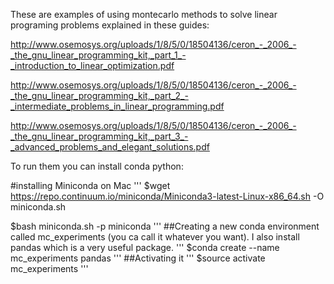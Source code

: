 These are examples of using montecarlo methods to solve linear programing problems explained in these guides:

 http://www.osemosys.org/uploads/1/8/5/0/18504136/ceron_-_2006_-_the_gnu_linear_programming_kit,_part_1_-_introduction_to_linear_optimization.pdf

 http://www.osemosys.org/uploads/1/8/5/0/18504136/ceron_-_2006_-_the_gnu_linear_programming_kit,_part_2_-_intermediate_problems_in_linear_programming.pdf

 http://www.osemosys.org/uploads/1/8/5/0/18504136/ceron_-_2006_-_the_gnu_linear_programming_kit,_part_3_-_advanced_problems_and_elegant_solutions.pdf


To run them you can install conda python:

#installing Miniconda on Mac
'''
$wget https://repo.continuum.io/miniconda/Miniconda3-latest-Linux-x86_64.sh -O miniconda.sh

$bash miniconda.sh -p miniconda
'''
##Creating a new conda environment called mc_experiments (you ca call it whatever you want). I also install pandas which is a very useful package.
'''
$conda create --name mc_experiments pandas
'''
##Activating it
'''
$source activate mc_experiments
'''
